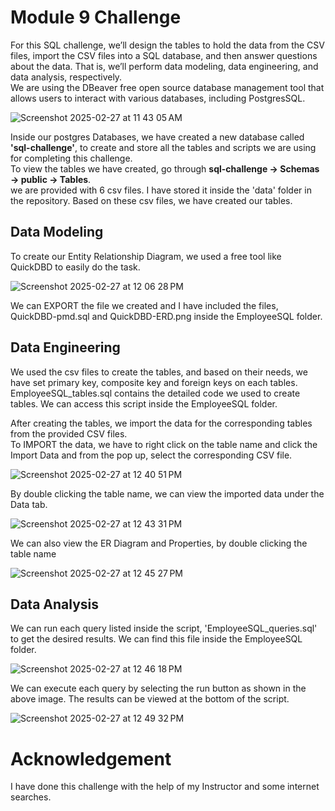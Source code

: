 
# Module 9 Challenge
      
For this SQL challenge, we’ll design the tables to hold the data from the CSV files, import the CSV files into a SQL database, and then answer questions about the data. That is, we’ll perform data modeling, data engineering, and data analysis, respectively.   
We are using the DBeaver free open source database management tool that allows users to interact with various databases, including PostgresSQL.   
    
![Screenshot 2025-02-27 at 11 43 05 AM](https://github.com/user-attachments/assets/416be32e-43c4-4851-b60d-f5f454c2ddee)
     
Inside our postgres Databases, we have created a new database called **'sql-challenge'**, to create and store all the tables and scripts we are using for completing this challenge.         
To view the tables we have created, go through **sql-challenge -> Schemas -> public -> Tables**.           
we are provided with 6 csv files. I have stored it inside the 'data' folder in the repository. Based on these csv files, we have created our tables.     

## Data Modeling
     
To create our Entity Relationship Diagram, we used a free tool like QuickDBD to easily do the task.     



![Screenshot 2025-02-27 at 12 06 28 PM](https://github.com/user-attachments/assets/5a134200-0b49-42c4-8bef-263df328be4c)     

We can EXPORT the file we created and I have included the files, QuickDBD-pmd.sql and QuickDBD-ERD.png inside the EmployeeSQL folder.     
        
## Data Engineering
    
We used the csv files to create the tables, and based on their needs, we have set primary key, composite key and foreign keys on each tables.          
EmployeeSQL_tables.sql contains the detailed code we used to create tables. We can access this script inside the EmployeeSQL folder.     
      
After creating the tables, we import the data for the corresponding tables from the provided CSV files.    
To IMPORT the data, we have to right click on the table name and click the Import Data and from the pop up, select the corresponding CSV file.        
       
![Screenshot 2025-02-27 at 12 40 51 PM](https://github.com/user-attachments/assets/83a7898c-2355-455b-80bf-04beb7f9fade)      
        
By double clicking the table name, we can view the imported data under the Data tab.        
        
![Screenshot 2025-02-27 at 12 43 31 PM](https://github.com/user-attachments/assets/ec4b12a7-56a9-455d-bd07-e82b6fa02d01)       
          
We can also view the ER Diagram and Properties, by double clicking the table name        
        
![Screenshot 2025-02-27 at 12 45 27 PM](https://github.com/user-attachments/assets/99c633fe-c2da-4fb7-9b65-b6c2125f9467)       
     
      
## Data Analysis
        
We can run each query listed inside the script, 'EmployeeSQL_queries.sql' to get the desired results. We can find this file inside the EmployeeSQL folder.     
         
![Screenshot 2025-02-27 at 12 46 18 PM](https://github.com/user-attachments/assets/f5162fec-91fa-4c96-9930-141cb0d019a4)        
        
We can execute each query by selecting the run button as shown in the above image. The results can be viewed at the bottom of the script.      
         
![Screenshot 2025-02-27 at 12 49 32 PM](https://github.com/user-attachments/assets/9765bb2f-2e64-41ec-8721-e94024a2a45c)       
         
     
# Acknowledgement      
         
I have done this challenge with the help of my Instructor and some internet searches.      
       








